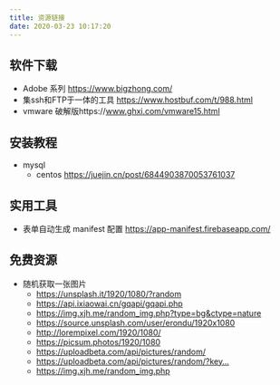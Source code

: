 ```yaml
---
title: 资源链接
date: 2020-03-23 10:17:20
---
```


<div></div>

<!-- more -->

## 软件下载

- Adobe 系列 https://www.bigzhong.com/
- 集ssh和FTP于一体的工具 https://www.hostbuf.com/t/988.html
- vmware 破解版https://www.ghxi.com/vmware15.html

## 安装教程

- mysql
  - centos https://juejin.cn/post/6844903870053761037

## 实用工具

- 表单自动生成 manifest 配置 https://app-manifest.firebaseapp.com/

## 免费资源

- 随机获取一张图片
  - https://unsplash.it/1920/1080/?random
  - https://api.ixiaowai.cn/gqapi/gqapi.php
  - https://img.xjh.me/random_img.php?type=bg&ctype=nature
  - https://source.unsplash.com/user/erondu/1920x1080
  - http://lorempixel.com/1920/1080/
  - https://picsum.photos/1920/1080
  - https://uploadbeta.com/api/pictures/random/
  - https://uploadbeta.com/api/pictures/random/?key…
  - https://img.xjh.me/random_img.php
